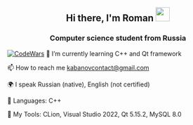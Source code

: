 <h2 align="center">Hi there, I'm <a>Roman</a> 
<img src="https://github.com/blackcater/blackcater/raw/main/images/Hi.gif" height="32"/></h1>
<h3 align="center">Computer science student from Russia</h3>

[![CodeWars](https://www.codewars.com/users/Phizis/badges/micro)](https://www.codewars.com/users/Phizis)
🌱 I’m currently learning C++ and Qt framework

📫 How to reach me kabanovcontact@gmail.com

🌍 I speak Russian (native), English (not certified)

🤖 Languages:
C++

🧰 My Tools:
CLion, Visual Studio 2022, Qt 5.15.2, MySQL 8.0
